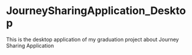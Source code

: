 # JourneySharingApplication_Desktop
This is the desktop application of my graduation project about Journey Sharing Application
